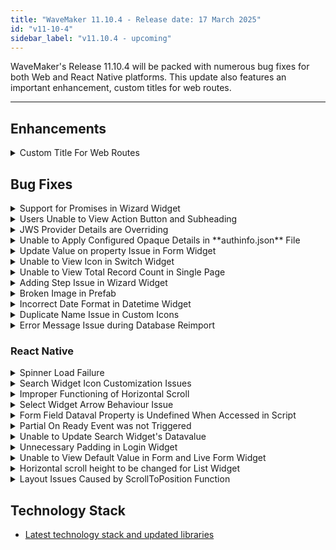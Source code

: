 ```yaml
---
title: "WaveMaker 11.10.4 - Release date: 17 March 2025"
id: "v11-10-4"
sidebar_label: "v11.10.4 - upcoming"
---
```


WaveMaker's Release 11.10.4 will be packed with numerous bug fixes for both Web and React Native platforms. This update also features an important enhancement, custom titles for web routes.

---

## Enhancements

<details><summary> Custom Title For Web Routes </summary>

Introducing custom titles for web routes enhances user experience by displaying meaningful page titles in the browser's tab. Now, when users navigate to a specific page, database, Java service, or any other route, the title updates accordingly to reflect the route name with the **Page name**, instead of displaying the generic website domain like WaveMaker. This improvement provides a more user-friendly and intuitive experience for route-based navigation.

**Before:**

![](/learn/assets/custom-title-web-route-before.png)

**After:**

![](/learn/assets/custom-title-web-route-after.png)

</details>

## Bug Fixes

<details><summary> Support for Promises in Wizard Widget</summary>

In the Wizard widget, users previously had to manually trigger API calls when attempting to navigate to the next step, if the **Next** callback returned false. With the current change, Promises have been integrated into the Next callback. This allows for asynchronous checks before proceeding, enabling users to skip the current step and move forward seamlessly.

</details>

<details><summary>Users Unable to View Action Button and Subheading</summary>

In the Data Table widget, it was observed that the users were unable to view new action button and subheading upon binding with variable.

</details>


<details><summary> JWS Provider Details are Overriding </summary>

An issue was observed and fixed where JWS provider details are getting overridden with each other's details when multiple providers were enabled.

</details>

<details><summary> Unable to Apply Configured Opaque Details in **authinfo.json** File </summary>

In case of Opaque security provider, users were unable to view the configurations in the Security settings tab when the details were added in the **authinfo.json** file.

</details>


<details><summary> Update Value on property Issue in Form Widget </summary>

Users encountered an issue in the Form widget where the **Update Value on** property for any form field was set to Blur, but it functioned as Keypress instead.

</details>

<details><summary> Unable to View Icon in Switch Widget </summary>

In the Switch widget, users were unable to view the icon when selected. This issue was observed upon previewing the application.

**Before Fix:**

![](/learn/assets/switch-icon-before.png)

**After Fix:**

![](/learn/assets/switch-icon-after.png)

</details>

<details><summary> Unable to View Total Record Count in Single Page </summary>

Previously, users could view the total record count only when multiple pages existed and the **Show Total Records option** was enabled. Now, with the **Show Total Records** option enabled, users can view the total record count even when there is a single page.

</details>

<details><summary> Adding Step Issue in Wizard Widget </summary>

Users encountered an issue when adding a new step in the Wizard widget. Due to this issue, in the Markup tab, the new step appeared after the wizard action.

</details>

<details><summary> Broken Image in Prefab </summary>

In Prefab, when using the Picture widget, users observed broken images in the Canvas when binding the Picture Source and Placeholder fields.

**Before Fix:**

![](/learn/assets/broken-image-before.png)

**After Fix:**

![](/learn/assets/broken-image-after.png)


</details>

<details><summary> Incorrect Date Format in Datetime Widget</summary>

In the Datetime widget, the Date constructor does not support certain formats like dd/mm/yyyy. As a result, when the user provided input in the dd/mm/yyyy format, JavaScript interpreted it as mm/dd/yyyy, leading to incorrect dates.

</details>

<details><summary> Duplicate Name Issue in Custom Icons </summary>

An issue was observed and fixed in case of Custom icons, where users were able to use the same name for multiple custom icons that were imported.

</details>


<details><summary> Error Message Issue during Database Reimport </summary>

An issue was observed and fixed during the reimporting of the database, where users saw the error message **[object Object]** instead of the actual error that had occurred.

**Before Fix:**

![](/learn/assets/error-message-database-before.png)

**After Fix:**

![](/learn/assets/error-message-database-after.png)



</details>

### React Native

<details><summary> Spinner Load Failure </summary>

An issue was fixed when the Spinner widget network call fails in preview and application stops loading when Progress Loader is enabled in General Settings.

</details>

<details><summary>Search Widget Icon Customization Issues</summary>

In the Search widget, users encountered the following issues while customizing icons for both the clear and search functionalities:

- The widget continued to display the default icon when attempting to replace the default clear icon with a custom one.
- When updating the search icon, the change was correctly reflected in Design; however, the widget's preview still displayed the default search icon, ignoring the customization.

</details>

<details><summary> Improper Functioning of Horizontal Scroll </summary>

An issue was observed and fixed where the build was getting failed in web preview when integrating the third party plugins such as below, 

- `react-native-haptic-feedback` 
- `expo-haptics`
- `react-native-haptic` 
- `expo-camera` 
- `expo-barcode-scanner`

</details>

<details><summary> Select Widget Arrow Behaviour Issue </summary>

An issue was observed related to the Select widget where the width of the Arrow button inside the select was not working when a custom class was used. This issue was fixed by exposing the following classes to customize Arrow button styles in the Select widget.

- `.app-select-arrow-button`
- `.app-select-arrow-button-icon`

</details>


<details><summary> Form Field Dataval Property is Undefined When Accessed in Script </summary>

The `widget.dataval` property in the form-field widget is exhibiting inconsistent behavior between the web app and the mobile app. 

When a form-field widget with the text type triggers on-change and on-blur events, and the `widget.dataval` property is logged to the console: 

- In Web app, `widget.dataval` correctly returns the user-entered value.
- In Mobile app, `widget.dataval` returns undefined.

</details>

<details><summary>Partial On Ready Event was not Triggered</summary>

An issue was observed where the On Ready event was not triggered when the Partial used within a Prefab was bound to Page params. Due to this issue, the page.params were not accessible inside the on-ready event.

</details>

<details><summary> Unable to Update Search Widget's Datavalue </summary>

In the Search widget, users were unable to view the datavalue changes when updated using the Script.

</details>

<details><summary> Unnecessary Padding in Login Widget </summary>

In the Login widget, users were unable to remove unnecessary padding to match the required design specifications.

</details>

<details><summary> Unable to View Default Value in Form and Live Form Widget </summary>

The Form and Live Form widgets are failing to display default values when bound to an HRDB Employee table and configured with a default value binding to a single dataset variable. Due to this issue, the form fields in the preview mode do not display the expected default values and instead appeared empty.

</details>

<details><summary> Horizontal scroll height to be changed for List Widget</summary>

Users encountered an issue with the horizontal scroll indicator in the List widget being too prominent in terms of height. To address this, a new property, `hidehorizontalscrollbar`, has been added to the List widget, allowing users to completely hide the horizontal scroll indicator.

</details>


<details><summary> Layout Issues Caused by ScrollToPosition Function </summary>

Resolved all the layout issues that occurred due to Autoscrolling feature's `scrollToPosition` Function.

</details>


## Technology Stack

- [Latest technology stack and updated libraries](/learn/wavemaker-release-notes#technology-stack)
